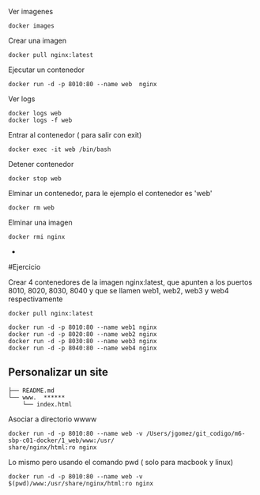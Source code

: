 
Ver imagenes
```
docker images
```
Crear una imagen
```
docker pull nginx:latest
```

Ejecutar un contenedor
```
docker run -d -p 8010:80 --name web  nginx
```

Ver logs
```
docker logs web
docker logs -f web
```

Entrar al contenedor ( para salir con exit)
```
docker exec -it web /bin/bash
```

Detener contenedor
```
docker stop web
```

Elminar un contenedor, para le ejemplo el contenedor es  'web'
```
docker rm web
```

Elminar una imagen
```
docker rmi nginx
```

-
#Ejercicio

Crear 4 contenedores de la imagen nginx:latest, que apunten
a los puertos 8010, 8020, 8030, 8040 y que se llamen web1, web2, 
web3 y web4 respectivamente

```
docker pull nginx:latest

docker run -d -p 8010:80 --name web1 nginx
docker run -d -p 8020:80 --name web2 nginx
docker run -d -p 8030:80 --name web3 nginx
docker run -d -p 8040:80 --name web4 nginx

```

## Personalizar un site

```
├── README.md
└── www.  ******
    └── index.html
```

Asociar a directorio wwww
```
docker run -d -p 8010:80 --name web -v /Users/jgomez/git_codigo/m6-sbp-c01-docker/1_web/www:/usr/
share/nginx/html:ro nginx
```

Lo mismo pero usando el comando pwd ( solo para macbook y linux)
```
docker run -d -p 8010:80 --name web -v $(pwd)/www:/usr/share/nginx/html:ro nginx
```
